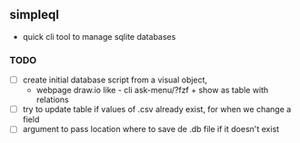 ## simpleql

- quick cli tool to manage sqlite databases

### TODO

- [ ] create initial database script from a visual object,
     - webpage draw.io like
      - cli ask-menu/?fzf + show as table with relations
- [ ] try to update table if values of .csv already exist, for when we change a field
- [ ] argument to pass location where to save de .db file if it doesn't exist

